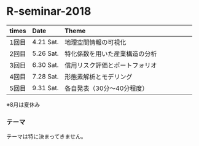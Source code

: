 # R-seminar-2018

|times|Date|Theme|
|:-|:-|:-|
|1回目|4.21 Sat.|地理空間情報の可視化　　　　　　　　  　　|
|2回目|5.26 Sat.|特化係数を用いた産業構造の分析　　  　　　|
|3回目|6.30 Sat.|信用リスク評価とポートフォリオ　　   　　|
|4回目|7.28 Sat.|形態素解析とモデリング　　   　　|
|5回目|9.31 Sat.|各自発表（30分～40分程度）　　   　　|
※8月は夏休み

### テーマ
テーマは特に決まってきません。
